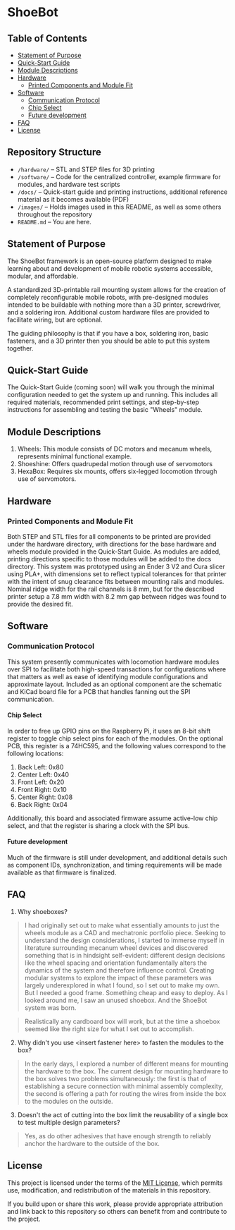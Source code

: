 # ShoeBot

## Table of Contents
- [Statement of Purpose](#statement-of-purpose)
- [Quick-Start Guide](#quick-start-guide)
- [Module Descriptions](#description-of-modules)
- [Hardware](#hardware)
  - [Printed Components and Module Fit](#printed-components-and-module-fit)
- [Software](#software)
  - [Communication Protocol](#communication-protocol)
  - [Chip Select](#chip-select)
  - [Future development](#future-development)
- [FAQ](#faq)
- [License](#license)

## Repository Structure
- `/hardware/` – STL and STEP files for 3D printing
- `/software/` – Code for the centralized controller, example firmware for modules, and hardware test scripts
- `/docs/` – Quick-start guide and printing instructions, additional reference material as it becomes available (PDF)
- `/images/` – Holds images used in this README, as well as some others throughout the repository
- `README.md` – You are here.

## Statement of Purpose
The ShoeBot framework is an open-source platform designed to make learning about and development of mobile robotic
systems accessible, modular, and affordable. 

A standardized 3D-printable rail mounting system allows for the creation of completely reconfigurable mobile robots,
with pre-designed modules intended to be buildable with nothing more than a 3D printer, screwdriver, and a soldering 
iron. Additional custom hardware files are provided to facilitate wiring, but are optional. 

The guiding philosophy is that if you have a box, soldering iron, basic fasteners, and a 3D printer then you should be 
able to put this system together.

## Quick-Start Guide
The Quick-Start Guide (coming soon) will walk you through the minimal configuration needed to get the system up and running. 
This includes all required materials, recommended print settings, and step-by-step instructions for assembling and testing 
the basic "Wheels" module.

## Module Descriptions

1. Wheels: This module consists of DC motors and mecanum wheels, represents minimal functional example.
2. Shoeshine: Offers quadrupedal motion through use of servomotors
3. HexaBox: Requires six mounts, offers six-legged locomotion through use of servomotors.

## Hardware

### Printed Components and Module Fit
Both STEP and STL files for all components to be printed are provided under the hardware directory, with directions for
the base hardware and wheels module provided in the Quick-Start Guide. As modules are added, printing directions specific
to those modules will be added to the docs directory. This system was prototyped using an Ender 3 V2 and Cura slicer using 
PLA+, with dimensions set to reflect typical tolerances for that printer with the intent of snug clearance fits between 
mounting rails and modules. Nominal ridge width for the rail channels is 8 mm, but for the described printer setup a 7.8 mm 
width with 8.2 mm gap between ridges was found to provide the desired fit. 

## Software

### Communication Protocol
This system presently communicates with locomotion hardware modules over SPI to facilitate both high-speed transactions
for configurations where that matters as well as ease of identifying module configurations and approximate layout. Included 
as an optional component are the schematic and KiCad board file for a PCB that handles fanning out the SPI communication.

#### Chip Select 
In order to free up GPIO pins on the Raspberry Pi, it uses an 8-bit shift register to toggle chip select pins for each of
the modules. On the optional PCB, this register is a 74HC595, and the following values correspond to the following locations:

1. Back Left: 0x80
2. Center Left: 0x40
3. Front Left: 0x20
4. Front Right: 0x10
5. Center Right: 0x08
6. Back Right: 0x04

Additionally, this board and associated firmware assume active-low chip select, and that the register is sharing a clock
with the SPI bus. 

#### Future development
Much of the firmware is still under development, and additional details such as component IDs, synchronization, and timing
requirements will be made available as that firmware is finalized. 

## FAQ

1. Why shoeboxes?

>I had originally set out to make what essentially amounts to just the wheels module as a CAD and mechatronic portfolio piece.
Seeking to understand the design considerations, I started to immerse myself in literature surrounding mecanum wheel devices 
and discovered something that is in hindsight self-evident: different design decisions like the wheel spacing and orientation 
fundamentally alters the dynamics of the system and therefore influence control. Creating modular systems to explore the impact 
of these parameters was largely underexplored in what I found, so I set out to make my own. But I needed a good frame. Something
cheap and easy to deploy. As I looked around me, I saw an unused shoebox. And the ShoeBot system was born. 

>Realistically any cardboard box will work, but at the time a shoebox seemed like the right size for what I set out to accomplish.

2. Why didn't you use \<insert fastener here\> to fasten the modules to the box?

>In the early days, I explored a number of different means for mounting the hardware to the box. The current design for mounting
hardware to the box solves two problems simultaneously: the first is that of establishing a secure connection with minimal
assembly complexity, the second is offering a path for routing the wires from inside the box to the modules on the outside.

3. Doesn't the act of cutting into the box limit the reusability of a single box to test multiple design parameters?

>Yes, as do other adhesives that have enough strength to reliably anchor the hardware to the outside of the box. 

## License
This project is licensed under the terms of the [MIT License](LICENSE), which permits use, modification, and redistribution 
of the materials in this repository.

If you build upon or share this work, please provide appropriate attribution and link back to this repository so others can 
benefit from and contribute to the project.
